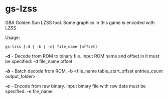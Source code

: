gs-lzss
=========
GBA Golden Sun LZSS tool. Some graphics in this game is encoded with LZSS

Usage:
```
gs-lzss [-d | -b | -e] file_name [offset]
```


***-d*** - Decode from ROM to binary file. Input ROM name and offset in it must be specified: -d file_name offset

***-b*** - Batch decode from ROM. -b <file_name table_start_offset entries_count output_folder>

***-e*** - Encode from raw binary. Input binary file with raw data must be specified: -e file_name